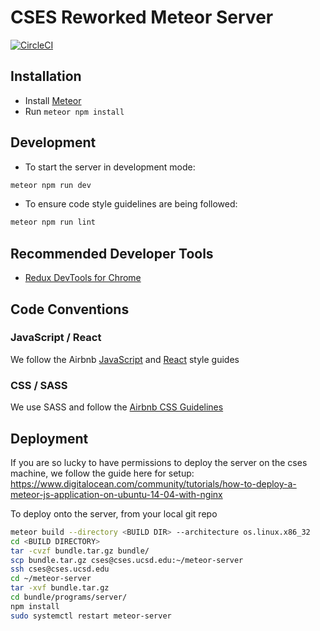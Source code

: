 # CSES Reworked Meteor Server

[![CircleCI][circleci-badge]][circleci]

## Installation
- Install [Meteor](https://www.meteor.com/install)
- Run `meteor npm install`

## Development
- To start the server in development mode:
```bash
meteor npm run dev
```
- To ensure code style guidelines are being followed:
```bash
meteor npm run lint
```

## Recommended Developer Tools
- [Redux DevTools for Chrome](https://github.com/zalmoxisus/redux-devtools-extension)

## Code Conventions

### JavaScript / React
We follow the Airbnb [JavaScript](https://github.com/airbnb/javascript) and [React](https://github.com/airbnb/javascript/tree/master/react) style guides

### CSS / SASS
We use SASS and follow the [Airbnb CSS Guidelines](https://github.com/airbnb/css)

[circleci]: https://circleci.com/gh/joelseq/polling-app
[circleci-badge]: https://circleci.com/gh/joelseq/polling-app.svg?style=svg&circle-token=78bd6f6db6c6c128d0a1b7e862f4488df56cd127


## Deployment
If you are so lucky to have permissions to deploy the server on the cses machine, we follow the guide here for setup:
https://www.digitalocean.com/community/tutorials/how-to-deploy-a-meteor-js-application-on-ubuntu-14-04-with-nginx

To deploy onto the server, from your local git repo
```bash
meteor build --directory <BUILD DIR> --architecture os.linux.x86_32
cd <BUILD DIRECTORY>
tar -cvzf bundle.tar.gz bundle/
scp bundle.tar.gz cses@cses.ucsd.edu:~/meteor-server
ssh cses@cses.ucsd.edu
cd ~/meteor-server
tar -xvf bundle.tar.gz 
cd bundle/programs/server/
npm install
sudo systemctl restart meteor-server

```

